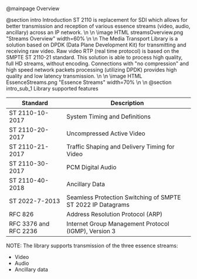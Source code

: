 @mainpage Overview

@section intro Introduction
ST 2110 is replacement for SDI which allows for better transmission and reception of various essence streams (video, audio, ancillary) across an IP network.
\n
\n
\image HTML streamsOverview.png "Streams Overview" width=60%
\n
\n
The Media Transport Library is a solution based on DPDK (Data Plane Development Kit) for transmitting and receiving raw video. Raw video RTP (real time protocol) is based on the SMPTE ST 2110-21 standard. This solution is able to process high quality, full HD streams, without encoding. Connections with "no compression" and high speed network packets processing (utilizing DPDK) provides high quality and low latency transmission.
\n
\n
\image HTML EssenceStreams.png "Essence Streams" width=70%
\n
\n
@section intro_sub_1 Library supported features

Standard | Description
--- | ---
ST 2110-10-2017 |   System Timing and Definitions
ST 2110-20-2017 |   Uncompressed Active Video
ST 2110-21-2017 |   Traffic Shaping and Delivery Timing for Video
ST 2110-30-2017 |   PCM Digital Audio
ST 2110-40-2018 |   Ancillary Data
ST 2022-7-2013  |   Seamless Protection Switching of SMPTE ST 2022 IP Datagrams
RFC 826         |   Address Resolution Protocol (ARP)
RFC 3376 and RFC 2236       |   Internet Group Management Protocol (IGMP), Version 3

NOTE: The library supports transmission of the three essence streams:

* Video
* Audio
* Ancillary data
